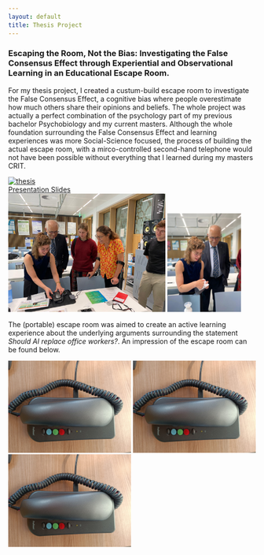 ```yaml
---
layout: default
title: Thesis Project
---
```


<h3>Escaping the Room, Not the Bias: Investigating the False Consensus Effect through Experiential and Observational Learning in an Educational Escape Room.</h3>

For my thesis project, I created a custum-build escape room to investigate the False Consensus Effect, a cognitive bias where people overestimate how much others share their opinions and beliefs. The whole project was actually a perfect combination of the psychology part of my previous bachelor Psychobiology and my current masters. Although the whole foundation surrounding the False Consensus Effect and learning experiences was more Social-Science focused, the process of building the actual escape room, with a mirco-controlled second-hand telephone would not have been possible without everything that I learned during my masters CRIT. 

<div project-wrapper>
    <a href="docs/thesis_presentation.pdf" class="image-overlay-link">
        <div class="image-overlay-container">
            <img class="projects-square" src="/portfolio/images/present.jpg" alt="thesis">
            <div class="overlay-text">Presentation Slides</div>
        </div>
    </a>
    <img src="images/escape2.jpg" width= "320" heigth="250" alt="tel">
    <img src="images/escape3.jpg" width="150" heigth="250" alt="tel">
</div>

The (portable) escape room was aimed to create an active learning experience about the underlying arguments surrounding the statement *Should AI replace office workers?*. An impression of the escape room can be found below. 

<img src="images/telephone.jpeg" width= "250" heigth="250" alt="tel">
<img src="images/telephone.jpeg" width= "250" heigth="250" alt="tel">
<img src="images/telephone.jpeg" width= "250" heigth="250" alt="tel">